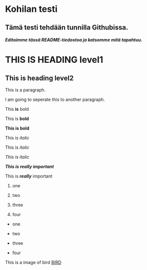 # Kohilan testi
## Tämä testi tehdään tunnilla Githubissa.
##### Editoimme tässä README-tiedostoa ja katsomme mitä tapahtuu.
THIS IS HEADING level1
========
This is heading level2
------
This is a paragraph. 


I am going to seperate this to another paragraph.


This **is** bold

This is __bold__

**This is bold**

This is _italic_

This is *italic*

*This is italic*

***This is really important***

This is ***really*** important

1. one

2. two

3. three

4. four

- one

- two

- three

- four

This is a image of bird [BIRD](https://th.bing.com/th/id/R.00d06daad137141c6e44f55cd67e6a84?rik=kSj6NrybAOc9cQ&pid=ImgRaw&r=0)
